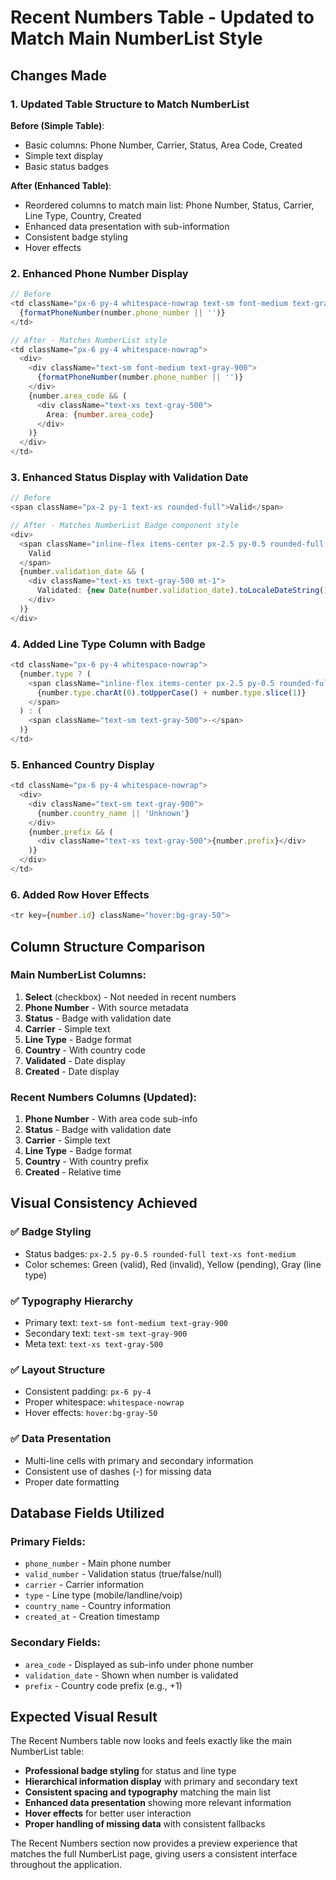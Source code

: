 # Recent Numbers Table - Updated to Match Main NumberList Style

## Changes Made

### 1. **Updated Table Structure to Match NumberList**

**Before (Simple Table)**:
- Basic columns: Phone Number, Carrier, Status, Area Code, Created
- Simple text display
- Basic status badges

**After (Enhanced Table)**:
- Reordered columns to match main list: Phone Number, Status, Carrier, Line Type, Country, Created
- Enhanced data presentation with sub-information
- Consistent badge styling
- Hover effects

### 2. **Enhanced Phone Number Display**

```typescript
// Before
<td className="px-6 py-4 whitespace-nowrap text-sm font-medium text-gray-900">
  {formatPhoneNumber(number.phone_number || '')}
</td>

// After - Matches NumberList style
<td className="px-6 py-4 whitespace-nowrap">
  <div>
    <div className="text-sm font-medium text-gray-900">
      {formatPhoneNumber(number.phone_number || '')}
    </div>
    {number.area_code && (
      <div className="text-xs text-gray-500">
        Area: {number.area_code}
      </div>
    )}
  </div>
</td>
```

### 3. **Enhanced Status Display with Validation Date**

```typescript
// Before
<span className="px-2 py-1 text-xs rounded-full">Valid</span>

// After - Matches NumberList Badge component style
<div>
  <span className="inline-flex items-center px-2.5 py-0.5 rounded-full text-xs font-medium bg-green-100 text-green-800">
    Valid
  </span>
  {number.validation_date && (
    <div className="text-xs text-gray-500 mt-1">
      Validated: {new Date(number.validation_date).toLocaleDateString()}
    </div>
  )}
</div>
```

### 4. **Added Line Type Column with Badge**

```typescript
<td className="px-6 py-4 whitespace-nowrap">
  {number.type ? (
    <span className="inline-flex items-center px-2.5 py-0.5 rounded-full text-xs font-medium bg-gray-100 text-gray-800">
      {number.type.charAt(0).toUpperCase() + number.type.slice(1)}
    </span>
  ) : (
    <span className="text-sm text-gray-500">-</span>
  )}
</td>
```

### 5. **Enhanced Country Display**

```typescript
<td className="px-6 py-4 whitespace-nowrap">
  <div>
    <div className="text-sm text-gray-900">
      {number.country_name || 'Unknown'}
    </div>
    {number.prefix && (
      <div className="text-xs text-gray-500">{number.prefix}</div>
    )}
  </div>
</td>
```

### 6. **Added Row Hover Effects**

```typescript
<tr key={number.id} className="hover:bg-gray-50">
```

## Column Structure Comparison

### Main NumberList Columns:
1. **Select** (checkbox) - Not needed in recent numbers
2. **Phone Number** - With source metadata
3. **Status** - Badge with validation date
4. **Carrier** - Simple text
5. **Line Type** - Badge format
6. **Country** - With country code
7. **Validated** - Date display
8. **Created** - Date display

### Recent Numbers Columns (Updated):
1. **Phone Number** - With area code sub-info
2. **Status** - Badge with validation date
3. **Carrier** - Simple text
4. **Line Type** - Badge format
5. **Country** - With country prefix
6. **Created** - Relative time

## Visual Consistency Achieved

### ✅ **Badge Styling**
- Status badges: `px-2.5 py-0.5 rounded-full text-xs font-medium`
- Color schemes: Green (valid), Red (invalid), Yellow (pending), Gray (line type)

### ✅ **Typography Hierarchy**
- Primary text: `text-sm font-medium text-gray-900`
- Secondary text: `text-sm text-gray-900`
- Meta text: `text-xs text-gray-500`

### ✅ **Layout Structure**
- Consistent padding: `px-6 py-4`
- Proper whitespace: `whitespace-nowrap`
- Hover effects: `hover:bg-gray-50`

### ✅ **Data Presentation**
- Multi-line cells with primary and secondary information
- Consistent use of dashes (-) for missing data
- Proper date formatting

## Database Fields Utilized

### Primary Fields:
- `phone_number` - Main phone number
- `valid_number` - Validation status (true/false/null)
- `carrier` - Carrier information
- `type` - Line type (mobile/landline/voip)
- `country_name` - Country information
- `created_at` - Creation timestamp

### Secondary Fields:
- `area_code` - Displayed as sub-info under phone number
- `validation_date` - Shown when number is validated
- `prefix` - Country code prefix (e.g., +1)

## Expected Visual Result

The Recent Numbers table now looks and feels exactly like the main NumberList table:

- **Professional badge styling** for status and line type
- **Hierarchical information display** with primary and secondary text
- **Consistent spacing and typography** matching the main list
- **Enhanced data presentation** showing more relevant information
- **Hover effects** for better user interaction
- **Proper handling of missing data** with consistent fallbacks

The Recent Numbers section now provides a preview experience that matches the full NumberList page, giving users a consistent interface throughout the application.
